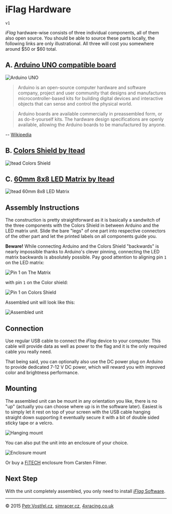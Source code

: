 iFlag Hardware
==============

	v1

_iFlag_ hardware-wise consists of three individual components, all of them also open source.
You should be able to source these parts locally, the following links are only illustrational.
All three will cost you somewhere around $50 or $60 total.


## A. [__Arduino UNO__ compatible board](https://www.arduino.cc/en/Main/ArduinoBoardUno)

![Arduino UNO](component-arduino-uno.jpg)

> Arduino is an open-source computer hardware and software company, project and user community that designs and manufactures microcontroller-based kits for building digital devices and interactive objects that can sense and control the physical world.

> Arduino boards are available commercially in preassembled form, or as do-it-yourself kits. The hardware design specifications are openly available, allowing the Arduino boards to be manufactured by anyone.

-- [Wikipedia](https://en.wikipedia.org/wiki/Arduino)


## B. [__Colors Shield__ by Itead](http://www.itead.cc/itead-colors-shield.html)

![Itead Colors Shield](component-colors-shield.jpg)


## C. [__60mm 8x8 LED Matrix__ by Itead](http://www.itead.cc/60mm-square-8-8-led-matrix-rgb-circle-dot.html)

![Itead 60mm 8x8 LED Matrix](component-led-matrix.jpg)


Assembly Instructions
---------------------

The construction is pretty straightforward as it is basically a sandwitch of the three components with the Colors Shield in between Arduino and the LED matrix unit. Slide the bare "legs" of one part into respective connectors of the other part and let the printed labels on all components guide you.

__Beware!__ While connecting Arduino and the Colors Shield "backwards" is nearly impossible thanks to Arduino's
clever pinning, connecting the LED matrix backwards is absolutely possible. Pay good attention to aligning pin `1` on the LED matrix:

![Pin 1 on The Matrix](beware-led-matrix-pin-1.jpg)

with pin `1` on the Color shield:

![Pin 1 on Colors Shield](beware-colors-shield-pin-1.jpg)

Assembled unit will look like this:

![Assembled unit](assembled-unit.jpg)


Connection
----------

Use regular USB cable to connect the _iFlag_ device to your computer. This cable will provide data as well as power to the flag and it is the only required cable you really need.

That being said, you can optionally also use the DC power plug on Arduino to provide dedicated 7-12 V DC power, which will reward you with improved color and brightness performance.


Mounting
--------

The assembled unit can be mount in any orientation you like, there is no "up" (actually you can choose where up is in the software later). Easiest is to simply let it rest on top of your screen with the USB cable hanging straight down supporting it eventually secure it with a bit of double sided sticky tape or a velcro.

![Hanging mount](mount-hanging.jpg)

You can also put the unit into an enclosure of your choice.

![Enclosure mount](mount-enclosure.jpg)

Or buy a [FiTECH](http://www.fi-tech-net) enclosure from Carsten Filmer.


Next Step
---------

With the unit completely assembled, you only need to install [_iFlag_ Software](../software).


---
© 2015
[Petr.Vostřel.cz](http://petr.vostrel.cz),
[simracer.cz](http://simracer.cz),
[4xracing.co.uk](http://4xracing.co.uk)

